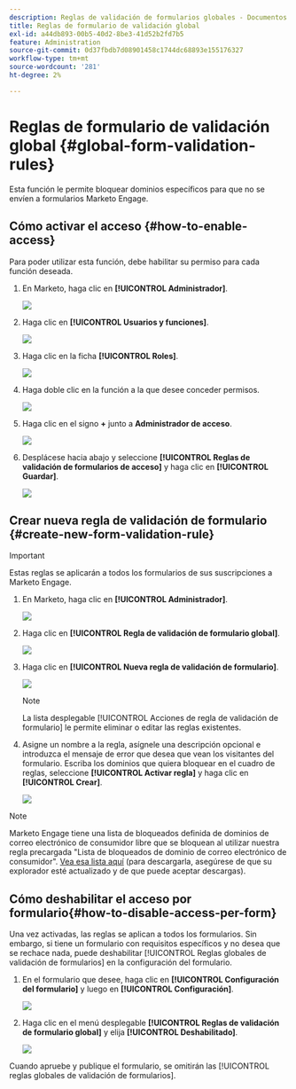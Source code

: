 ```yaml
---
description: Reglas de validación de formularios globales - Documentos de Marketo - Documentación del producto
title: Reglas de formulario de validación global
exl-id: a44db893-00b5-40d2-8be3-41d52b2fd7b5
feature: Administration
source-git-commit: 0d37fbdb7d08901458c1744dc68893e155176327
workflow-type: tm+mt
source-wordcount: '281'
ht-degree: 2%

---
```


# Reglas de formulario de validación global {#global-form-validation-rules}

Esta función le permite bloquear dominios específicos para que no se envíen a formularios Marketo Engage.

## Cómo activar el acceso {#how-to-enable-access}

Para poder utilizar esta función, debe habilitar su permiso para cada función deseada.

1. En Marketo, haga clic en **[!UICONTROL Administrador]**.

   ![](assets/global-form-validation-rules-1.png)

1. Haga clic en **[!UICONTROL Usuarios y funciones]**.

   ![](assets/global-form-validation-rules-2.png)

1. Haga clic en la ficha **[!UICONTROL Roles]**.

   ![](assets/global-form-validation-rules-3.png)

1. Haga doble clic en la función a la que desee conceder permisos.

   ![](assets/global-form-validation-rules-4.png)

1. Haga clic en el signo **+** junto a **Administrador de acceso**.

   ![](assets/global-form-validation-rules-5.png)

1. Desplácese hacia abajo y seleccione **[!UICONTROL Reglas de validación de formularios de acceso]** y haga clic en **[!UICONTROL Guardar]**.

   ![](assets/global-form-validation-rules-6.png)

## Crear nueva regla de validación de formulario {#create-new-form-validation-rule}

>[!IMPORTANT]
>
>Estas reglas se aplicarán a todos los formularios de sus suscripciones a Marketo Engage.

1. En Marketo, haga clic en **[!UICONTROL Administrador]**.

   ![](assets/global-form-validation-rules-7.png)

1. Haga clic en **[!UICONTROL Regla de validación de formulario global]**.

   ![](assets/global-form-validation-rules-8.png)

1. Haga clic en **[!UICONTROL Nueva regla de validación de formulario]**.

   ![](assets/global-form-validation-rules-9.png)

   >[!NOTE]
   >
   >La lista desplegable [!UICONTROL Acciones de regla de validación de formulario] le permite eliminar o editar las reglas existentes.

1. Asigne un nombre a la regla, asígnele una descripción opcional e introduzca el mensaje de error que desea que vean los visitantes del formulario. Escriba los dominios que quiera bloquear en el cuadro de reglas, seleccione **[!UICONTROL Activar regla]** y haga clic en **[!UICONTROL Crear]**.

   ![](assets/global-form-validation-rules-10.png)

>[!NOTE]
>
>Marketo Engage tiene una lista de bloqueados definida de dominios de correo electrónico de consumidor libre que se bloquean al utilizar nuestra regla precargada &quot;Lista de bloqueados de dominio de correo electrónico de consumidor&quot;. [Vea esa lista aquí](/help/marketo/product-docs/administration/settings/assets/freemaildomains.csv) (para descargarla, asegúrese de que su explorador esté actualizado y de que puede aceptar descargas).

## Cómo deshabilitar el acceso por formulario{#how-to-disable-access-per-form}

Una vez activadas, las reglas se aplican a todos los formularios. Sin embargo, si tiene un formulario con requisitos específicos y no desea que se rechace nada, puede deshabilitar [!UICONTROL Reglas globales de validación de formularios] en la configuración del formulario.

1. En el formulario que desee, haga clic en **[!UICONTROL Configuración del formulario]** y luego en **[!UICONTROL Configuración]**.

   ![](assets/global-form-validation-rules-11.png)

1. Haga clic en el menú desplegable **[!UICONTROL Reglas de validación de formulario global]** y elija **[!UICONTROL Deshabilitado]**.

   ![](assets/global-form-validation-rules-12.png)

Cuando apruebe y publique el formulario, se omitirán las [!UICONTROL reglas globales de validación de formularios].
